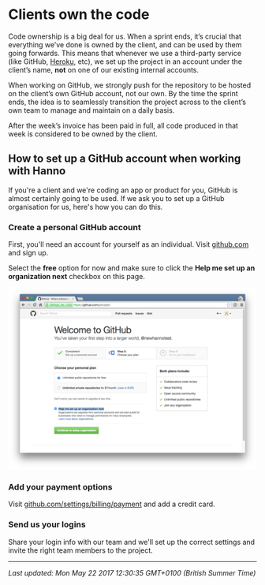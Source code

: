 # Clients own the code

<p>Code ownership is a big deal for us. When a sprint ends, it&rsquo;s crucial that everything we&rsquo;ve done is owned by the client, and can be used by them going forwards. This means that whenever we use a third-party service (like GitHub, <a href="http://heroku.com/">Heroku</a>, etc), we set up the project in an account under the client&rsquo;s name, <strong>not</strong> on one of our existing internal accounts.</p>
<p>When working on GitHub, we strongly push for the repository to be hosted on the client&rsquo;s own GitHub account, not our own. By the time the sprint ends, the idea is to seamlessly transition the project across to the client&rsquo;s own team to manage and maintain on a daily basis.</p>
<p>After the week&rsquo;s invoice has been paid in full, all code produced in that week is considered to be owned by the client.</p>
<h2>How to set up a GitHub account when working with Hanno</h2>
<p>If you're a client and we're coding an app or product for you, GitHub is almost certainly going to be used. If we ask you to set up a GitHub organisation for us, here's how you can do this.</p>
<h3>Create a personal GitHub account</h3>
<p>First, you'll need an account for yourself as an individual. Visit <a href="http://github.com/">github.com</a> and sign up.</p>
<p>Select the <strong>free</strong> option for now and make sure to click the <strong>Help me set up an organization next</strong> checkbox on this page.</p>


![](/images/1495452629-github.png "")


<h3>Add your payment options</h3>
<p>Visit <a href="https://github.com/settings/billing/payment">github.com/settings/billing/payment</a> and add a credit card.</p>
<h3>Send us your logins</h3>
<p>Share your login info with our team and we'll set up the correct settings and invite the right team members to the project.</p>

<hr />

_Last updated: Mon May 22 2017 12:30:35 GMT+0100 (British Summer Time)_